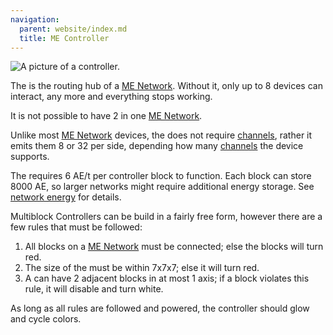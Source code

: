 ```yaml
---
navigation:
  parent: website/index.md
  title: ME Controller
---
```


![A picture of a controller.](../../assets/large/controller.png)

The <ItemLink id="controller"/> is the routing hub of a [ME Network](../me-network.md).
Without it, only up to 8 devices can interact, any more and everything stops working.

It is not possible to have 2 <ItemLink id="controller" /> in one [ME Network](../me-network.md).

Unlike most [ME Network](../me-network.md) devices, the <ItemLink id="controller"/> does not require
[channels](channels.md), rather it emits them 8 or 32 per side, depending how many [channels](channels.md) the device supports.

The <ItemLink id="controller"/> requires 6 AE/t per controller block to
function. Each <ItemLink id="controller"/> block can store 8000 AE, so larger networks might require additional
energy storage. See [network energy](network-energy.md) for details.

Multiblock Controllers can be build in a fairly free form, however there are a few rules that must be followed:

1. All <ItemLink id="controller"/> blocks on a [ME Network](../me-network.md) must be connected; else the blocks will turn red.
2. The size of the <ItemLink id="controller"/> must be within 7x7x7; else it will turn red.
3. A <ItemLink id="controller"/> can have 2 adjacent blocks in at most 1 axis; if a block violates this rule, it will disable and turn white.

As long as all rules are followed and powered, the controller should glow and
cycle colors.

<RecipeFor id="controller" />
